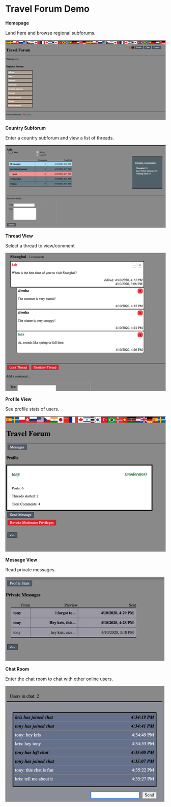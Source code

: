 # Travel Forum Demo

**Homepage**

Land here and browse regional subforums.

<img src="demo-assets/landing.png">

**Country Subforum**

Enter a country subforum and view a list of threads.

<img src="demo-assets/country-container.png">

**Thread View**

Select a thread to view/comment

<img src="demo-assets/thread-container.png" width="700px">

**Profile View**

See profile stats of users.

<img src="demo-assets/profile-view.png" width="700px">

**Message View**

Read private messages.

<img src="demo-assets/message-view.png" width="500px">

**Chat Room**

Enter the chat room to chat with other online users.

<img src="demo-assets/chat-room.png" width="500px">
